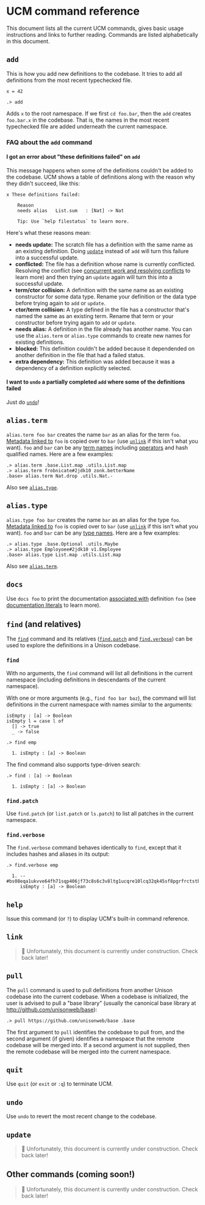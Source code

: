 # UCM command reference

This document lists all the current UCM commands, gives basic usage instructions and links to further reading. Commands are listed alphabetically in this document.

[metadata]: /docs/metadata

## `add`

This is how you add new definitions to the codebase. It tries to add all definitions from the most recent typechecked file.

```unison
x = 42
```

```ucm
.> add
```

Adds `x` to the root namespace. If we first `cd foo.bar`, then the `add` creates `foo.bar.x` in the codebase. That is, the names in the most recent typechecked file are added underneath the current namespace.

### FAQ about the `add` command

#### I got an error about "these definitions failed" on `add`

This message happens when some of the definitions couldn't be added to the codebase. UCM shows a table of definitions along with the reason why they didn't succeed, like this:

```
x These definitions failed:

    Reason
    needs alias   List.sum   : [Nat] -> Nat

    Tip: Use `help filestatus` to learn more.

```

Here's what these reasons mean:

* __needs update:__ The scratch file has a definition with the same name as an existing definition. Doing [`update`](#update) instead of `add` will turn this failure into a successful update.
* __conflicted:__ The file has a definition whose name is currently conflicted. Resolving the conflict (see [concurrent work and resolving conflicts](/docs/concurrent-work) to learn more) and then trying an `update` again will turn this into a successful update.
* __term/ctor collision:__ A definition with the same name as an existing constructor for some data type. Rename your definition or the data type before trying again to `add` or `update`.
* __ctor/term collision:__ A type defined in the file has a constructor that's named the same as an existing term. Rename that term or your constructor before trying again to `add` or `update`.
* __needs alias:__ A definition in the file already has another name. You can use the `alias.term` or `alias.type` commands to create new names for existing definitions.
* __blocked:__ This definition couldn't be added because it dependended on another definition in the file that had a failed status.
* __extra dependency:__ This definition was added because it was a dependency of a definition explicitly selected.

#### I want to `undo` a partially completed `add` where some of the definitions failed

Just do [`undo`](#undo)!

## `alias.term`

`alias.term foo bar` creates the name `bar` as an alias for the term `foo`. [Metadata linked to][metadata] `foo` is copied over to `bar` (use [`unlink`](#unlink) if this isn't what you want). `foo` and `bar` can be any [term names](/docs/language-reference#identifiers) including [operators](/docs/language-reference#identifiers) and hash qualified names. Here are a few examples:

```ucm
.> alias.term .base.List.map .utils.List.map
.> alias.term frobnicate#2jdk10 zonk.betterName
.base> alias.term Nat.drop .utils.Nat.-
```

Also see [`alias.type`](#alias.type).

## `alias.type`

`alias.type foo bar` creates the name `bar` as an alias for the type `foo`. [Metadata linked to][metadata] `foo` is copied over to `bar` (use [`unlink`](#unlink) if this isn't what you want). `foo` and `bar` can be any [type names](/docs/language-reference#identifiers). Here are a few examples:

```ucm
.> alias.type .base.Optional .utils.Maybe
.> alias.type Employoee#2jdk10 v1.Employee
.base> alias.type List.map .utils.List.map
```

Also see [`alias.term`](#alias.term).

## `docs`

Use `docs foo` to print the documentation [associated with](#link) definition `foo` (see [documentation literals](/docs/language-reference#documentation-literals) to learn more).

<a id="find"></a>
## `find` (and relatives)

The [`find`](#find) command and its relatives ([`find.patch`](#findpatch) and [`find.verbose`](#findverbose)) can be used to explore the definitions in a Unison codebase.

### `find`

With no arguments, the `find` command will list all definitions in the current namespace (including definitions in descendants of the current namespace).

With one or more arguments (e.g., `find foo bar baz`), the command will list definitions in the current namespace with names similar to the arguments:

```unison
isEmpty : [a] -> Boolean
isEmpty l = case l of
  [] -> true
  _ -> false
```

```ucm
.> find emp

  1. isEmpty : [a] -> Boolean

```

The find command also supports type-driven search:

```ucm
.> find : [a] -> Boolean

  1. isEmpty : [a] -> Boolean

```

### `find.patch`

Use `find.patch` (or `list.patch` or `ls.patch`) to list all patches in the current namespace.

### `find.verbose`

The `find.verbose` command behaves identically to `find`, except that it includes hashes and aliases in its output:

```ucm
.> find.verbose emp

  1. -- #bs08eqa1ukvve64fh71sqp406jf73c8s6c3v8ltg1ucqre10lcq32qk45sf8pgrfrctstbldlm4m7mscnk9vkra2ohcpmqqhtprb9jo
     isEmpty : [a] -> Boolean

```

## `help`

Issue this command (or `?`) to display UCM's built-in command reference.

## `link`

> 🚧  Unfortunately, this document is currently under construction. Check back later!

## `pull`

The `pull` command is used to pull definitions from another Unison codebase into the current codebase. When a codebase is initialized, the user is advised to pull a "base library" (usually the canonical base library at http://github.com/unisonweb/base):

```ucm
.> pull https://github.com/unisonweb/base .base

```

The first argument to `pull` identifies the codebase to pull from, and the second argument (if given) identifies a namespace that the remote codebase will be merged into. If a second argument is not supplied, then the remote codebase will be merged into the current namespace.

## `quit`

Use `quit` (or `exit` or `:q`) to terminate UCM.

## `undo`

Use `undo` to revert the most recent change to the codebase.

## `update`

> 🚧  Unfortunately, this document is currently under construction. Check back later!

## Other commands (coming soon!)

> 🚧  Unfortunately, this document is currently under construction. Check back later!

